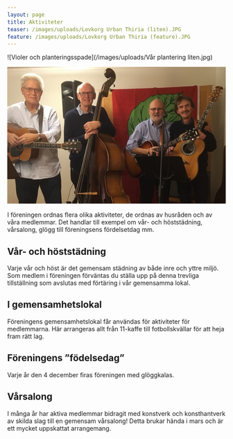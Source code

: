 ```yaml
---
layout: page
title: Aktiviteter
teaser: /images/uploads/Lovkorg Urban Thiria (liten).JPG
feature: /images/uploads/Lovkorg Urban Thiria (feature).JPG
---
```

![Violer och planteringsspade](/images/uploads/Vår plantering liten.jpg)

![Lokalt band som spelar i Gemensamhetslokalen!](/images/uploads/Musiker_Dr_Lindh_dec_2017.jpg)

I föreningen ordnas flera olika aktiviteter, de ordnas av husråden och av våra medlemmar. Det handlar till exempel om vår- och höststädning, vårsalong, glögg till föreningsens fördelsetdag mm.

## Vår- och höststädning

Varje vår och höst är det gemensam städning av både inre och yttre miljö. Som medlem i föreningen förväntas du ställa upp på denna trevliga tillställning som avslutas med förtäring i vår gemensamma lokal.

## I gemensamhetslokal

Föreningens gemensamhetslokal får användas för aktiviteter för medlemmarna. Här arrangeras allt från 11-kaffe till fotbollskvällar för att heja fram rätt lag.

## Föreningens ”födelsedag”

Varje år den 4 december firas föreningen med glöggkalas. 

## Vårsalong

I många år har aktiva medlemmar bidragit med konstverk och konsthantverk av skilda slag till en gemensam vårsalong! Detta brukar hända i mars och är ett mycket uppskattat arrangemang.
